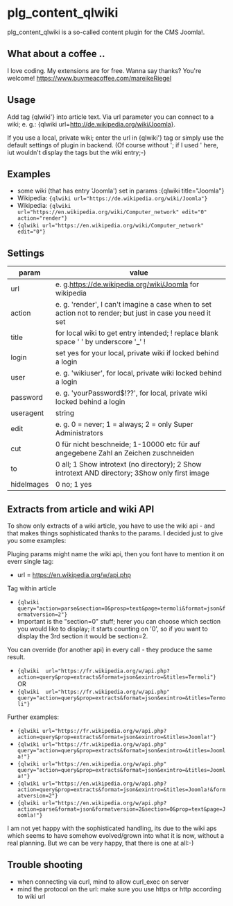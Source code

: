 # plg_content_qlwiki

plg_content_qlwiki is a so-called content plugin for the CMS Joomla!. 

## What about a coffee ..

I love coding. My extensions are for free. Wanna say thanks? You're welcome! 
<https://www.buymeacoffee.com/mareikeRiegel>

## Usage 

Add tag {qlwiki'} into article text. Via url parameter you can connect to a wiki; e. g.: {qlwiki url=http://de.wikipedia.org/wiki/Joomla}.

If you use a local, private wiki; enter the url in {qlwiki'} tag or simply use the default settings of plugin in backend. (Of course without '; if I used ' here, iut wouldn't display the tags but the wiki entry;-)

## Examples

* some wiki (that has entry 'Joomla') set in params :{qlwiki title="Joomla"}
* Wikipedia: `{qlwiki url="https://de.wikipedia.org/wiki/Joomla"}`
* Wikipedia: `{qlwiki url="https://en.wikipedia.org/wiki/Computer_network" edit="0" action="render"}`
* `{qlwiki url="https://en.wikipedia.org/wiki/Computer_network" edit="0"}`


## Settings

| param | value |
| --- | --- |
url | e. g.https://de.wikipedia.org/wiki/Joomla for wikipedia | or for a local wiki as well like https://wiki.local?title=Joomla or http://wiki.local/Joomla
action | e. g. 'render', I can't imagine a case when to set action not to render; but just in case you need it set
title | for local wiki to get entry intended; ! replace blank space ' ' by underscore '_' !
login | set yes for your local, private wiki if locked behind a login
user | e. g. 'wikiuser', for local, private wiki locked behind a login
password | e. g. 'yourPassword$!??', for local, private wiki locked behind a login
useragent | string
edit | e. g. 0 = never; 1 = always; 2 = only Super Administrators
cut | 0 für nicht beschneide; 1-10000 etc für auf angegebene Zahl an Zeichen zuschneiden
to | 0 all; 1 Show introtext (no directory); 2 Show introtext AND directory; 3Show only first image
hideImages | 0 no; 1 yes

## Extracts from article and wiki API

To show only extracts of a wiki article, you have to use the wiki api - and that makes things sophisticated thanks to the params. I decided just to give you some examples:

Pluging params might name the wiki api, then you font have to mention it on everr single tag:

* url = https://en.wikipedia.org/w/api.php

Tag within article

* `{qlwiki query="action=parse&section=0&prosp=text&page=termoli&format=json&formatversion=2"}`
* Important is the "section=0" stuff; herer you can choose which section you would like to display; it starts counting on '0', so if you want to display the 3rd section it would be section=2.

You can override (for another api) in every call - they produce the same result.

* `{qlwiki  url="https://fr.wikipedia.org/w/api.php?action=query&prop=extracts&format=json&exintro=&titles=Termoli"}`  
OR
* `{qlwiki  url="https://fr.wikipedia.org/w/api.php" query="action=query&prop=extracts&format=json&exintro=&titles=Termoli"}`

Further examples:

* `{qlwiki url="https://fr.wikipedia.org/w/api.php?action=query&prop=extracts&format=json&exintro=&titles=Joomla!"}`
* `{qlwiki url="https://fr.wikipedia.org/w/api.php" query="action=query&prop=extracts&format=json&exintro=&titles=Joomla!"}`
* `{qlwiki url="https://en.wikipedia.org/w/api.php" query="action=query&prop=extracts&format=json&exintro=&titles=Joomla!"}`
* `{qlwiki url="https://en.wikipedia.org/w/api.php?action=query&prop=extracts&format=json&exintro=&titles=Joomla!&formatversion=2"}`
* `{qlwiki url="https://en.wikipedia.org/w/api.php?action=parse&format=json&formatversion=2&section=0&prop=text&page=Joomla!"}`

I am not yet happy with the sophisticated handling, its due to the wiki aps which seems to have somehow evolved/grown into what it is now, without a real planning. But we can be very happy, that there is one at all:-)

## Trouble shooting

* when connecting via curl, mind to allow curl_exec on server
* mind the protocol on the url: make sure you use https or http according to wiki url

